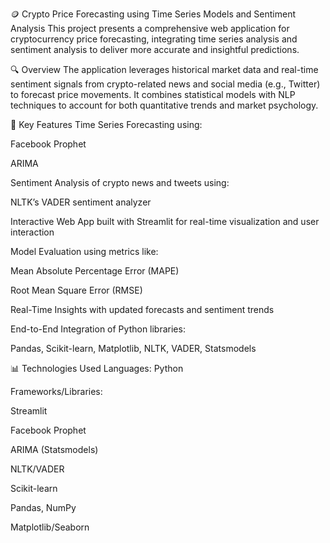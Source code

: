 🪙 Crypto Price Forecasting using Time Series Models and Sentiment Analysis
This project presents a comprehensive web application for cryptocurrency price forecasting, integrating time series analysis and sentiment analysis to deliver more accurate and insightful predictions.

🔍 Overview
The application leverages historical market data and real-time sentiment signals from crypto-related news and social media (e.g., Twitter) to forecast price movements. It combines statistical models with NLP techniques to account for both quantitative trends and market psychology.

🚀 Key Features
Time Series Forecasting using:

Facebook Prophet

ARIMA

Sentiment Analysis of crypto news and tweets using:

NLTK’s VADER sentiment analyzer

Interactive Web App built with Streamlit for real-time visualization and user interaction

Model Evaluation using metrics like:

Mean Absolute Percentage Error (MAPE)

Root Mean Square Error (RMSE)

Real-Time Insights with updated forecasts and sentiment trends

End-to-End Integration of Python libraries:

Pandas, Scikit-learn, Matplotlib, NLTK, VADER, Statsmodels

📊 Technologies Used
Languages: Python

Frameworks/Libraries:

Streamlit

Facebook Prophet

ARIMA (Statsmodels)

NLTK/VADER

Scikit-learn

Pandas, NumPy

Matplotlib/Seaborn
